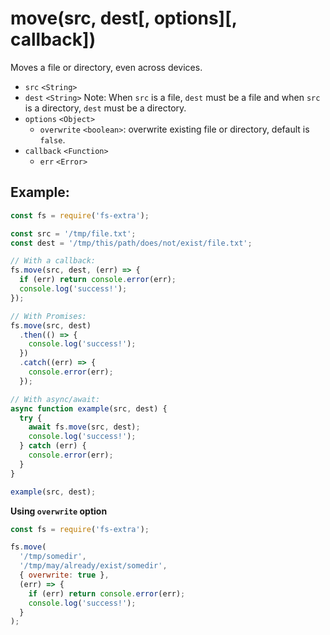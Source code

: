 # move(src, dest[, options][, callback])

Moves a file or directory, even across devices.

- `src` `<String>`
- `dest` `<String>` Note: When `src` is a file, `dest` must be a file and when `src` is a directory, `dest` must be a directory.
- `options` `<Object>`
  - `overwrite` `<boolean>`: overwrite existing file or directory, default is `false`.
- `callback` `<Function>`
  - `err` `<Error>`

## Example:

```js
const fs = require('fs-extra');

const src = '/tmp/file.txt';
const dest = '/tmp/this/path/does/not/exist/file.txt';

// With a callback:
fs.move(src, dest, (err) => {
  if (err) return console.error(err);
  console.log('success!');
});

// With Promises:
fs.move(src, dest)
  .then(() => {
    console.log('success!');
  })
  .catch((err) => {
    console.error(err);
  });

// With async/await:
async function example(src, dest) {
  try {
    await fs.move(src, dest);
    console.log('success!');
  } catch (err) {
    console.error(err);
  }
}

example(src, dest);
```

**Using `overwrite` option**

```js
const fs = require('fs-extra');

fs.move(
  '/tmp/somedir',
  '/tmp/may/already/exist/somedir',
  { overwrite: true },
  (err) => {
    if (err) return console.error(err);
    console.log('success!');
  }
);
```
